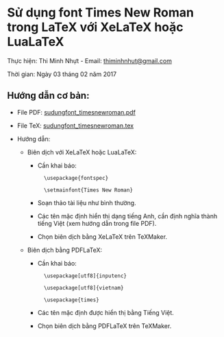 # Sử dụng font Times New Roman trong LaTeX với XeLaTeX hoặc LuaLaTeX

Thực hiện: Thi Minh Nhựt - Email: thiminhnhut@gmail.com

Thời gian: Ngày 03 tháng 02 năm 2017

## Hướng dẫn cơ bản:

* File PDF: [sudungfont_timesnewroman.pdf](https://github.com/thiminhnhut/latex/tree/master/tips/xelatex/timenewroman/sudungfont_timesnewroman.pdf)

* File TeX: [sudungfont_timesnewroman.tex](https://github.com/thiminhnhut/latex/tree/master/tips/xelatex/timenewroman/sudungfont_timesnewroman.tex)

* Hướng dẫn:

	+ Biên dịch với XeLaTeX hoặc LuaLaTeX:
		
		- Cần khai báo:
	
				\usepackage{fontspec}
			
				\setmainfont{Times New Roman}
			
		- Soạn thảo tài liệu như bình thường.
	
		- Các tên mặc định hiển thị dạng tiếng Anh, cần định nghĩa thành tiếng Việt (xem hướng dẫn trong file PDF).
	
		- Chọn biên dịch bằng XeLaTeX trên TeXMaker. 
	
	+ Biên dịch bằng PDFLaTeX:
	
		- Cần khai báo:
		
				\usepackage[utf8]{inputenc}
				
				\usepackage[utf8]{vietnam}
				
				\usepackage{times}

		- Các tên mặc định được hiển thị bằng Tiếng Việt.
		
		- Chọn biên dịch bằng PDFLaTeX trên TeXMaker.
	
